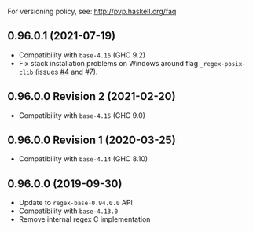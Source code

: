 For versioning policy, see: http://pvp.haskell.org/faq

## 0.96.0.1 (2021-07-19)

- Compatibility with `base-4.16` (GHC 9.2)
- Fix stack installation problems on Windows around flag `_regex-posix-clib`
  (issues
  [#4](https://github.com/haskell-hvr/regex-posix/issues/4) and
  [#7](https://github.com/haskell-hvr/regex-posix/issues/7)).

## 0.96.0.0 Revision 2 (2021-02-20)

- Compatibility with `base-4.15` (GHC 9.0)

## 0.96.0.0 Revision 1 (2020-03-25)

- Compatibility with `base-4.14` (GHC 8.10)

## 0.96.0.0 (2019-09-30)

- Update to `regex-base-0.94.0.0` API
- Compatibility with `base-4.13.0`
- Remove internal regex C implementation
